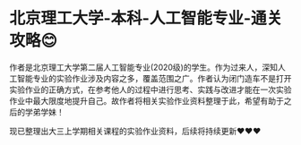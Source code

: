 # 北京理工大学-本科-人工智能专业-通关攻略😊

作者是北京理工大学第二届人工智能专业(2020级)的学生。作为过来人，深知人工智能专业的实验作业涉及内容之多，覆盖范围之广。作者认为闭门造车不是打开实验作业的正确方式，在参考他人的过程中进行思考、实践与改进才能在一次实验作业中最大限度地提升自己。故作者将相关实验作业资料整理于此，希望有助于之后的学弟学妹！

现已整理出大三上学期相关课程的实验作业资料，后续将持续更新❤️❤️❤️
